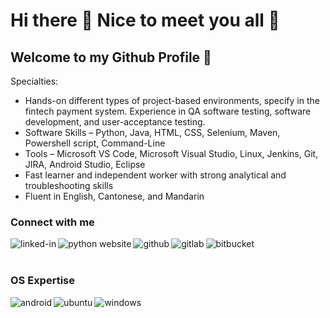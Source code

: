 # Hi there 👋 Nice to meet you all 👋
## Welcome to my Github Profile 👋

Specialties:
- Hands-on different types of project-based environments, specify in the fintech payment system.
Experience in QA software testing, software development, and user-acceptance testing.
- Software Skills – Python, Java, HTML, CSS, Selenium, Maven, Powershell script, Command-Line
- Tools – Microsoft VS Code, Microsoft Visual Studio, Linux, Jenkins, Git, JIRA, Android Studio, Eclipse
- Fast learner and independent worker with strong analytical and troubleshooting skills
- Fluent in English, Cantonese, and Mandarin


### Connect with me

[<img align="left" alt="linked-in" src="https://img.shields.io/badge/linkedin-%230077B5.svg?&style=for-the-badge&logo=linkedin&logoColor=white" />](www.linkedin.com/in/himson-tam)
[<img align="left" alt="python website" src="https://img.shields.io/badge/Flask%20Profile-ClickMe-green?style=for-the-badge&logo=Google-chrome&logoColor=white" />](http://himson-python-portfolio.herokuapp.com/Himson)
[<img align="left" alt="github" src="https://img.shields.io/badge/GitHub-100000?style=for-the-badge&logo=github&logoColor=white" />](https://github.com/himsontam)
[<img align="left" alt="gitlab" src="https://img.shields.io/badge/GitLab-330F63?style=for-the-badge&logo=gitlab&logoColor=white" />](https://gitlab.com/himson)
[<img align="left" alt="bitbucket" src="https://img.shields.io/badge/Bitbucket-330F63?style=for-the-badge&logo=bitbucket&logoColor=white" />](https://bitbucket.org/himsom0528/)


<br>
<br>

### OS Expertise
<img align="left" alt="android" src="https://img.shields.io/badge/Android-3DDC84?style=for-the-badge&logo=android&logoColor=white"/>
<img align="left" alt="ubuntu" src="https://img.shields.io/badge/Ubuntu-E95420?style=for-the-badge&logo=ubuntu&logoColor=white"/>
<img align="left" alt="windows" src="https://img.shields.io/badge/Windows-0078D6?style=for-the-badge&logo=windows&logoColor=white"/>
